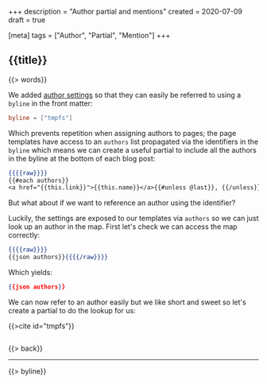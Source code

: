 +++
description = "Author partial and mentions"
created = 2020-07-09
draft = true

[meta]
tags = ["Author", "Partial", "Mention"]
+++

## {{title}}

{{> words}}

We added [author settings][] so that they can easily be referred to using a `byline` in the front matter:

```toml
byline = ["tmpfs"]
```

Which prevents repetition when assigning authors to pages; the page templates have access to an `authors` list propagated via the identifiers in the `byline` which means we can create a useful partial to include all the authors in the byline at the bottom of each blog post:

```handlebars
{{{{raw}}}}
{{#each authors}}
<a href="{{this.link}}">{{this.name}}</a>{{#unless @last}}, {{/unless}}{{/each}}{{{{/raw}}}}
```

But what about if we want to reference an author using the identifier?

Luckily, the settings are exposed to our templates via `authors` so we can just look up an author in the map. First let's check we can access the map correctly:

```handlebars
{{{{raw}}}}
{{json authors}}{{{{/raw}}}}
```

Which yields:

```json
{{json authors}}
```

We can now refer to an author easily but we like short and sweet so let's create a partial to do the lookup for us:

{{>cite id="tmpfs"}}

```handlebars
```

{{> back}}

---

{{> byline}}

[author settings]: https://uwe.app/docs/settings/authors/
